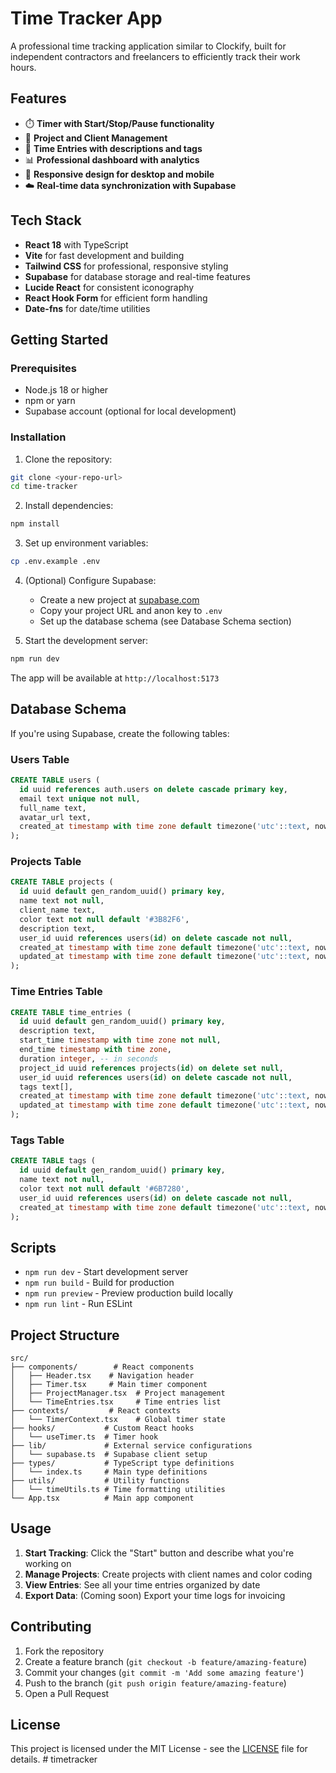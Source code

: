 # Time Tracker App

A professional time tracking application similar to Clockify, built for independent contractors and freelancers to efficiently track their work hours.

## Features

- ⏱️ **Timer with Start/Stop/Pause functionality**
- 📂 **Project and Client Management**
- 📝 **Time Entries with descriptions and tags**
- 📊 **Professional dashboard with analytics**
- 📱 **Responsive design for desktop and mobile**
- ☁️ **Real-time data synchronization with Supabase**

## Tech Stack

- **React 18** with TypeScript
- **Vite** for fast development and building
- **Tailwind CSS** for professional, responsive styling
- **Supabase** for database storage and real-time features
- **Lucide React** for consistent iconography
- **React Hook Form** for efficient form handling
- **Date-fns** for date/time utilities

## Getting Started

### Prerequisites

- Node.js 18 or higher
- npm or yarn
- Supabase account (optional for local development)

### Installation

1. Clone the repository:

```bash
git clone <your-repo-url>
cd time-tracker
```

2. Install dependencies:

```bash
npm install
```

3. Set up environment variables:

```bash
cp .env.example .env
```

4. (Optional) Configure Supabase:

   - Create a new project at [supabase.com](https://supabase.com)
   - Copy your project URL and anon key to `.env`
   - Set up the database schema (see Database Schema section)

5. Start the development server:

```bash
npm run dev
```

The app will be available at `http://localhost:5173`

## Database Schema

If you're using Supabase, create the following tables:

### Users Table

```sql
CREATE TABLE users (
  id uuid references auth.users on delete cascade primary key,
  email text unique not null,
  full_name text,
  avatar_url text,
  created_at timestamp with time zone default timezone('utc'::text, now()) not null
);
```

### Projects Table

```sql
CREATE TABLE projects (
  id uuid default gen_random_uuid() primary key,
  name text not null,
  client_name text,
  color text not null default '#3B82F6',
  description text,
  user_id uuid references users(id) on delete cascade not null,
  created_at timestamp with time zone default timezone('utc'::text, now()) not null,
  updated_at timestamp with time zone default timezone('utc'::text, now()) not null
);
```

### Time Entries Table

```sql
CREATE TABLE time_entries (
  id uuid default gen_random_uuid() primary key,
  description text,
  start_time timestamp with time zone not null,
  end_time timestamp with time zone,
  duration integer, -- in seconds
  project_id uuid references projects(id) on delete set null,
  user_id uuid references users(id) on delete cascade not null,
  tags text[],
  created_at timestamp with time zone default timezone('utc'::text, now()) not null,
  updated_at timestamp with time zone default timezone('utc'::text, now()) not null
);
```

### Tags Table

```sql
CREATE TABLE tags (
  id uuid default gen_random_uuid() primary key,
  name text not null,
  color text not null default '#6B7280',
  user_id uuid references users(id) on delete cascade not null,
  created_at timestamp with time zone default timezone('utc'::text, now()) not null
);
```

## Scripts

- `npm run dev` - Start development server
- `npm run build` - Build for production
- `npm run preview` - Preview production build locally
- `npm run lint` - Run ESLint

## Project Structure

```
src/
├── components/        # React components
│   ├── Header.tsx    # Navigation header
│   ├── Timer.tsx     # Main timer component
│   ├── ProjectManager.tsx  # Project management
│   └── TimeEntries.tsx     # Time entries list
├── contexts/         # React contexts
│   └── TimerContext.tsx    # Global timer state
├── hooks/           # Custom React hooks
│   └── useTimer.ts  # Timer hook
├── lib/             # External service configurations
│   └── supabase.ts  # Supabase client setup
├── types/           # TypeScript type definitions
│   └── index.ts     # Main type definitions
├── utils/           # Utility functions
│   └── timeUtils.ts # Time formatting utilities
└── App.tsx          # Main app component
```

## Usage

1. **Start Tracking**: Click the "Start" button and describe what you're working on
2. **Manage Projects**: Create projects with client names and color coding
3. **View Entries**: See all your time entries organized by date
4. **Export Data**: (Coming soon) Export your time logs for invoicing

## Contributing

1. Fork the repository
2. Create a feature branch (`git checkout -b feature/amazing-feature`)
3. Commit your changes (`git commit -m 'Add some amazing feature'`)
4. Push to the branch (`git push origin feature/amazing-feature`)
5. Open a Pull Request

## License

This project is licensed under the MIT License - see the [LICENSE](LICENSE) file for details.
#   t i m e t r a c k e r  
 